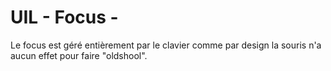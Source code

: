 # UIL - Focus -

Le focus est géré entièrement par le clavier comme par design la souris n'a aucun effet
pour faire "oldshool".
